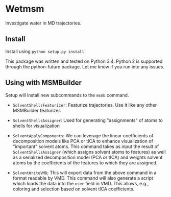 Wetmsm
======

Investigate water in MD trajectories.

Install
-------

Install using `python setup.py install`

This package was written and tested on Python 3.4. Python 2 is supported
through the python-future package. Let me know if you run into any issues.


Using with MSMBuilder
------------------

Setup will install new subcommands to the `msmb` command.

 - `SolventShellsFeaturizer`: Featurize trajectories. Use it like any other
                              MSMBuilder featurizer.
 - `SolventShellsAssigner`:   Used for generating "assignments" of atoms
                              to shells for visualization

 - `SolventApplyComponents`:  We can leverage the linear coefficients of 
                              decomposition models like PCA or tICA
                              to enhance visualization of "important"
                              solvent atoms. This command takes as input
                              the result of `SolventShellsAssigner` (which
                              assigns solvent atoms to features) as well
                              as a serialized decomposition model
                              (PCA or tICA) and weights solvent atoms
                              by the coefficients of the features to
                              which they are assigned.
                              
 - `SolventWriteVMD`;         This will export data from the above command
                              in a format readable by VMD. This command
                              will also generate a script which loads
                              the data into the `user` field in VMD. This
                              allows, e.g., coloring and selection based
                              on solvent tICA coefficients.
                              
